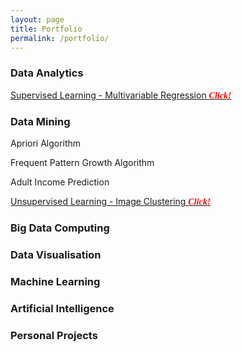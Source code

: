 ```yaml
---
layout: page
title: Portfolio
permalink: /portfolio/
---
```


### __Data Analytics__

[Supervised Learning - Multivariable Regression <span style="color:red; font-family: Babas;">__*Click!*__</span>](https://syenpark.github.io/data_science/2019/09/07/regression.html)

### __Data Mining__

Apriori Algorithm

Frequent Pattern Growth Algorithm

Adult Income Prediction

[Unsupervised Learning - Image Clustering <span style="color:red; font-family: Babas;">__*Click!*__</span>](https://syenpark.github.io/machine_learning/2019/09/03/image-clustering.html)

### __Big Data Computing__

### __Data Visualisation__

### __Machine Learning__

### __Artificial Intelligence__

### __Personal Projects__

